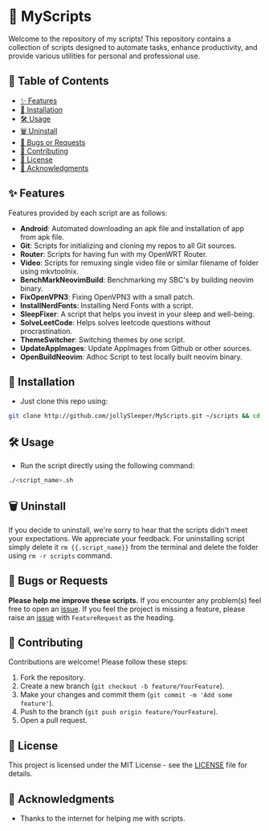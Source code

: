 # 🐚 MyScripts
Welcome to the repository of my scripts! This repository contains a collection of scripts designed to automate tasks, enhance productivity, and provide various utilities for personal and professional use.

## 📖 Table of Contents

- [✨ Features](#features)
- [🚀 Installation](#installation)
- [🛠️ Usage](#usage)
- [🗑️ Uninstall](#uninstall)
- [🐛 Bugs or Requests](#bugs-or-requests)
- [🤝 Contributing](#contributing)
- [📄 License](#license)
- [🙏 Acknowledgments](#acknowledgments)

## ✨ Features

Features provided by each script are as follows:
- **Android**: Automated downloading an apk file and installation of app from apk file.
- **Git**: Scripts for initializing and cloning my repos to all Git sources.
- **Router**: Scripts for having fun with my OpenWRT Router.
- **Video**: Scripts for remuxing single video file or similar filename of folder using mkvtoolnix.
- **BenchMarkNeovimBuild**: Benchmarking my SBC's by building neovim binary.
- **FixOpenVPN3**: Fixing OpenVPN3 with a small patch.
- **InstallNerdFonts**: Installing Nerd Fonts with a script.
- **SleepFixer**: A script that helps you invest in your sleep and well-being. 
- **SolveLeetCode**: Helps solves leetcode questions without procrastination.
- **ThemeSwitcher**: Switching themes by one script.
- **UpdateAppImages**: Update AppImages from Github or other sources.
- **OpenBuildNeovim**: Adhoc Script to test locally built neovim binary.

## 🚀 Installation

- Just clone this repo using:
```sh
git clone http://github.com/jollySleeper/MyScripts.git ~/scripts && cd ~/scripts
```

## 🛠️ Usage

- Run the script directly using the following command:
```sh
./<script_name>.sh
```

## 🗑️ Uninstall

If you decide to uninstall, we're sorry to hear that the scripts didn't meet your expectations. We appreciate your feedback. 
For uninstalling script simply delete it `rm {{.script_name}}` from the terminal and delete the folder using `rm -r scripts` command.

## 🐛 Bugs or Requests

**Please help me improve these scripts.** If you encounter any problem(s) feel free to open an [issue](https://github.com/jollySleeper/MyScripts/issues/new).
If you feel the project is missing a feature, please raise an [issue](https://github.com/jollySleeper/MyScripts/issues/new) with `FeatureRequest` as the heading.

## 🤝 Contributing

Contributions are welcome! Please follow these steps:

1. Fork the repository.
2. Create a new branch (`git checkout -b feature/YourFeature`).
3. Make your changes and commit them (`git commit -m 'Add some feature'`).
4. Push to the branch (`git push origin feature/YourFeature`).
5. Open a pull request.

## 📄 License

This project is licensed under the MIT License - see the [LICENSE](https://github.com/jollySleeper/MyScripts/blob/main/LICENSE) file for details.

## 🙏 Acknowledgments

- Thanks to the internet for helping me with scripts.
